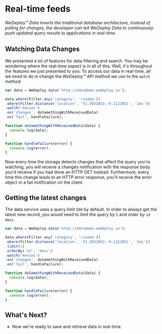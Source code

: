 # Real-time feeds

###### *WeDeploy™ Data* inverts the traditional database architecture, instead of polling for changes, the developer can tell WeDeploy Data to continuously push updated query results to applications in real-time.

<!-- <article id="watching-data-changes"> -->

## Watching Data Changes

We presented a lot of features for data filtering and search. You may be wondering where the real-time aspect is in all of this. Well, it's throughout the features we just presented to you. To access our data in real-time, all we need to do is change the *WeDeploy™* API method we use to the `watch` method:

```js
var data = WeDeploy.data('http://datademo.wedeploy.io');

data.where(Filter.any('category', 'cinema'))
.where(Filter.distance('location', '51.5031653,-0.1123051', '1mi'))
.watch('movies')
.on('changes', doSomethingWithReceivedData)
.on('fail', handleFailure);

function doSomethingWithReceivedData(data) {
  console.log(data);
}

function handleFailure(error) {
  console.log(error);
}
```

Now every time the storage detects changes that affect the query you're watching, you will receive a changes notification with the response body you'd receive if you had done an HTTP GET instead. Furthermore, every time this change leads to an HTTP error response, you'll receive the error object in a fail notification on the client.

## Getting the latest changes

The data service uses a query limit `500` by default. In order to always get the latest new record, you would need to limit the query by `1` and order by `id` `desc`.

```js
var data = WeDeploy.data('http://datademo.wedeploy.io');

data.where(Filter.any('category', 'cinema'))
.where(Filter.distance('location', '51.5031653,-0.1123051', '1mi'))
.limit(1)
.orderBy('id', 'desc')
.watch('movies')
.on('changes', doSomethingWithReceivedData)
.on('fail', handleFailure);

function doSomethingWithReceivedData(data) {
  console.log(data);
}

function handleFailure(error) {
  console.log(error);
}
```

<!-- </article> -->


## What's Next?

* Now we're ready to save and retrieve data in real-time.
